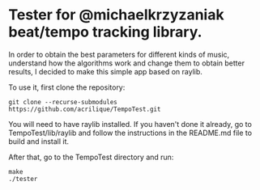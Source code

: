 # Tester for @michaelkrzyzaniak beat/tempo tracking library.

In order to obtain the best parameters for different kinds of music, understand how the algorithms work and change them to obtain better results, I decided to make this simple app based on raylib. 

To use it, first clone the repository:

`git clone --recurse-submodules https://github.com/acrilique/TempoTest.git`

You will need to have raylib installed. If you haven't done it already, go to TempoTest/lib/raylib and follow the instructions in the README.md file to build and install it.

After that, go to the TempoTest directory and run:
```
make
./tester
```